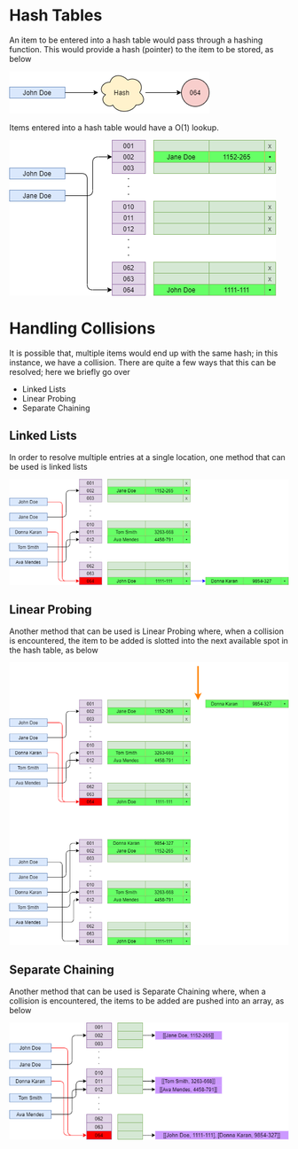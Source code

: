 # Hash Tables

An item to be entered into a hash table would pass through a hashing function.
This would provide a hash (pointer) to the item to be stored, as below

![](img/hashtable01.png)

Items entered into a hash table would have a O(1) lookup.

![](img/hashtable02.png)

# Handling Collisions

It is possible that, multiple items would end up with the same hash; in this instance, we have a collision.
There are quite a few ways that this can be resolved; here we briefly go over
- Linked Lists
- Linear Probing
- Separate Chaining

## Linked Lists

In order to resolve multiple entries at a single location, one method that can be used is linked lists

![](img/hashtable03.png)

## Linear Probing

Another method that can be used is Linear Probing where, when a collision is encountered, the item to be added is slotted into the next available spot in the hash table, as below

![](img/hashtable04.png)

## Separate Chaining

Another method that can be used is Separate Chaining where, when a collision is encountered, the items to be added are pushed into an array, as below

![](img/hashtable05.png)